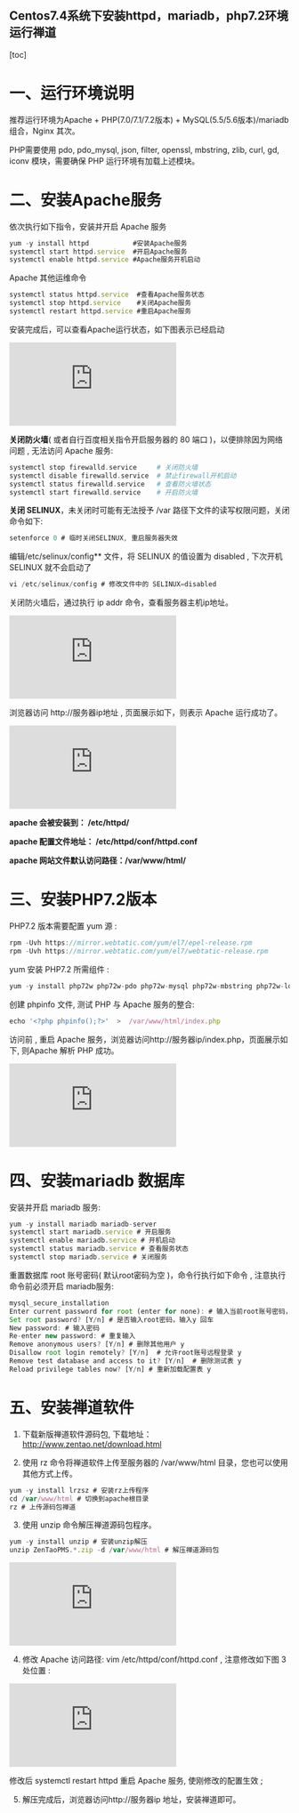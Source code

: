##               Centos7.4系统下安装httpd，mariadb，php7.2环境运行禅道



[toc]



# **一、运行环境说明**

 推荐运行环境为Apache + PHP(7.0/7.1/7.2版本) + MySQL(5.5/5.6版本)/mariadb 组合，Nginx 其次。             

PHP需要使用 pdo, pdo_mysql, json, filter, openssl, mbstring, zlib, curl, gd, iconv 模块，需要确保 PHP 运行环境有加载上述模块。             

# **二、安装Apache服务**

依次执行如下指令，安装并开启 Apache 服务

```js
yum -y install httpd           #安装Apache服务
systemctl start httpd.service  #开启Apache服务 
systemctl enable httpd.service #Apache服务开机启动
```

Apache 其他运维命令

```js
systemctl status httpd.service  #查看Apache服务状态 
systemctl stop httpd.service    #关闭Apache服务 
systemctl restart httpd.service #重启Apache服务
```

安装完成后，可以查看Apache运行状态，如下图表示已经启动

![img](https://www.zentao.net/file.php?f=201906/f_9b313dbf9449ee06a87a66b5671eb526&t=png&o=&s=&v=1559524235)               

**关闭防火墙**( 或者自行百度相关指令开启服务器的 80 端口 )，以便排除因为网络问题 , 无法访问 Apache 服务: 

```php
systemctl stop firewalld.service     # 关闭防火墙 
systemctl disable firewalld.service  # 禁止firewall开机启动 
systemctl status firewalld.service   # 查看防火墙状态 
systemctl start firewalld.service    # 开启防火墙
```

**关闭 SELINUX**，未关闭时可能有无法授予 /var 路径下文件的读写权限问题，关闭命令如下: 

```js
setenforce 0 # 临时关闭SELINUX, 重启服务器失效
```

编辑/etc/selinux/config** 文件，将 SELINUX 的值设置为 disabled , 下次开机 SELINUX 就不会启动了

```js
vi /etc/selinux/config # 修改文件中的 SELINUX=disabled 
```

关闭防火墙后，通过执行 ip addr 命令，查看服务器主机ip地址。

![img](https://www.zentao.net/file.php?f=201906/f_78b7d9a4df5e0f5337c7ed6e0da0440e&t=png&o=&s=&v=1559538164) 

浏览器访问 http://服务器ip地址 , 页面展示如下，则表示 Apache 运行成功了。

![img](https://www.zentao.net/file.php?f=201906/f_363c0f000b4cb82e1b2612e7ab8b087a&amp;t=png&amp;o=&amp;s=&amp;v=1559538219)               

**apache 会被安装到： /etc/httpd/**

**apache 配置文件地址： /etc/httpd/conf/httpd.conf**

**apache 网站文件默认访问路径：/var/www/html/**

# **三、安装PHP7.2版本**

PHP7.2 版本需要配置 yum 源 : 

```js
rpm -Uvh https://mirror.webtatic.com/yum/el7/epel-release.rpm
rpm -Uvh https://mirror.webtatic.com/yum/el7/webtatic-release.rpm
```

yum 安装 PHP7.2 所需组件 :

```js
yum -y install php72w php72w-pdo php72w-mysql php72w-mbstring php72w-ldap php72w-gd php72w-json
```

创建 phpinfo 文件, 测试 PHP 与 Apache 服务的整合:

```js
echo '<?php phpinfo();?>'  >  /var/www/html/index.php
```

访问前 , 重启 Apache 服务，浏览器访问http://服务器ip/index.php，页面展示如下, 则Apache 解析 PHP 成功。

![img](https://www.zentao.net/file.php?f=202007/f_0a31263aec20df3b188c85a33fd322f0&t=png&o=&s=&v=1593668271)
            

# **四、安装mariadb 数据库**

安装并开启 mariadb 服务: 

```js
yum -y install mariadb mariadb-server 
systemctl start mariadb.service # 开启服务 
systemctl enable mariadb.service # 开机启动 
systemctl status mariadb.service # 查看服务状态
systemctl stop mariadb.service # 关闭服务
```

重置数据库 root 账号密码( 默认root密码为空 )，命令行执行如下命令 , 注意执行命令前必须开启 mariadb服务:              

```js
mysql_secure_installation 
Enter current password for root (enter for none): # 输入当前root账号密码，刚安装默认为空，直接回车即可 
Set root password? [Y/n] # 是否输入root密码，输入y 回车 
New password: # 输入密码 
Re-enter new password: # 重复输入 
Remove anonymous users? [Y/n] # 删除其他用户 y 
Disallow root login remotely? [Y/n]  # 允许root账号远程登录 y 
Remove test database and access to it? [Y/n]  # 删除测试表 y 
Reload privilege tables now? [Y/n] # 重新加载配置表 y
```

# **五、安装禅道软件**

1. 下载新版禅道软件源码包, 下载地址：http://www.zentao.net/download.html

2. 使用 rz 命令将禅道软件上传至服务器的 /var/www/html 目录，您也可以使用其他方式上传。

```js
yum -y install lrzsz # 安装rz上传程序 
cd /var/www/html # 切换到apache根目录 
rz # 上传源码包禅道
```

3. 使用 unzip 命令解压禅道源码包程序。

```js
yum -y install unzip # 安装unzip解压 
unzip ZenTaoPMS.*.zip -d /var/www/html # 解压禅道源码包
```

![img](https://www.zentao.net/file.php?f=201912/f_9470fecaa49c6237183ea495f71fea4b&t=png&o=&s=&v=1577175823) 

4. 修改 Apache 访问路径: vim /etc/httpd/conf/httpd.conf , 注意修改如下图 3处位置 :

![img](https://www.zentao.net/file.php?f=201912/f_6d7cd61d46567e16b922fa8b1ea27601&t=png&o=&s=&v=1577175823) 

修改后 systemctl restart httpd 重启 Apache 服务, 使刚修改的配置生效 ;

5. 解压完成后，浏览器访问http://服务器ip 地址，安装禅道即可。